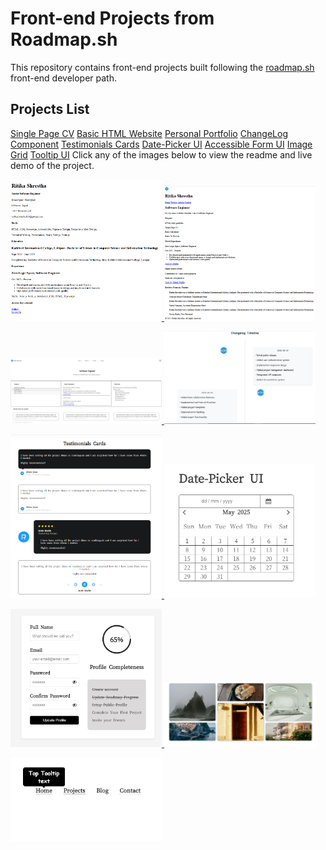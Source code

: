 # Front-end Projects from Roadmap.sh

This repository contains front-end projects built following the [roadmap.sh](https://roadmap.sh/) front-end developer path.

## Projects List

[Single Page CV](https://roadmap.sh/projects/single-page-cv)
[Basic HTML Website](https://roadmap.sh/projects/basic-html-website)
[Personal Portfolio](https://roadmap.sh/projects/portfolio-website)
[ChangeLog Component](https://roadmap.sh/projects/changelog-component)
[Testimonials Cards](https://roadmap.sh/projects/testimonial-cards)
[Date-Picker UI](https://roadmap.sh/projects/datepicker-ui)
[Accessible Form UI](https://roadmap.sh/projects/accessible-form-ui)
[Image Grid](https://roadmap.sh/projects/image-grid)
[Tooltip UI](https://roadmap.sh/projects/tooltip-ui)
Click any of the images below to view the readme and live demo of the project.

<p align="left">
  <a href='/Single Page CV/index.html'>
    <img width="48%" src="./assets/images/single-page-cv.png" alt="single page cv" />
  </a>

  <a href='/Basic HTML Website/index.html'>
    <img width="48%" src="./assets/images/basic-html-website.png" alt="basic html website" />
  </a>
</p>

<p align="left">
  <a href='/Personal Portfolio/index.html'>
    <img width="48%" src="./assets/images/personal-portfolio.png" alt="personal portfolio" />
  </a>
  <a href='/ChangeLog Component/index.html'>
    <img width="48%" src="./assets/images/changelog-component.png" alt="changelog component" />
  </a>
</p>

<p align="left">
  <a href='/Testimonials Cards/index.html'>
    <img width="48%" src="./assets/images/testimonials-cards.png" alt="testimonials cards" />
  </a>
   <a href='/DatePicker UI/index.html'>
    <img width="48%" src="./assets/images/date-picker.png" alt="date-picker ui" />
  </a>
</p>

<p align="left">
  <a href='/Accessible Form UI/index.html'>
    <img width="48%" src="./assets/images/accessible-form-ui.png" alt="accessible form ui" />
  </a>
  <a href='/Image Grid/index.html'>
    <img width="48%" src="./assets/images/image-grid.png" alt="image grid" />
  </a>
</p>

<p align="left">
  <a href='/Tooltip UI/index.html'>
    <img width="48%" src="./assets/images/tooltip-ui.png" alt="tooltip ui" />
  </a>
</p>
